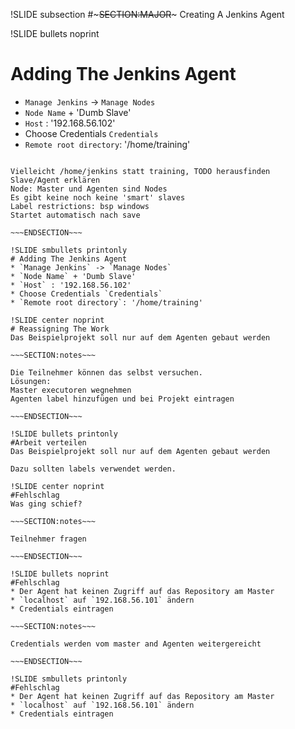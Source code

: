 !SLIDE subsection
#~~~SECTION:MAJOR~~~ Creating A Jenkins Agent

!SLIDE bullets noprint
# Adding The Jenkins Agent
* `Manage Jenkins` -> `Manage Nodes`
* `Node Name` + 'Dumb Slave'
* `Host` : '192.168.56.102'
* Choose Credentials `Credentials`
* `Remote root directory`: '/home/training'

~~~SECTION:notes~~~

Vielleicht /home/jenkins statt training, TODO herausfinden
Slave/Agent erklären
Node: Master und Agenten sind Nodes
Es gibt keine noch keine 'smart' slaves
Label restrictions: bsp windows
Startet automatisch nach save

~~~ENDSECTION~~~

!SLIDE smbullets printonly
# Adding The Jenkins Agent
* `Manage Jenkins` -> `Manage Nodes`
* `Node Name` + 'Dumb Slave'
* `Host` : '192.168.56.102'
* Choose Credentials `Credentials`
* `Remote root directory`: '/home/training'

!SLIDE center noprint
# Reassigning The Work
Das Beispielprojekt soll nur auf dem Agenten gebaut werden

~~~SECTION:notes~~~

Die Teilnehmer können das selbst versuchen.
Lösungen:
Master executoren wegnehmen
Agenten label hinzufügen und bei Projekt eintragen

~~~ENDSECTION~~~

!SLIDE bullets printonly
#Arbeit verteilen
Das Beispielprojekt soll nur auf dem Agenten gebaut werden

Dazu sollten labels verwendet werden.

!SLIDE center noprint
#Fehlschlag
Was ging schief?

~~~SECTION:notes~~~

Teilnehmer fragen

~~~ENDSECTION~~~

!SLIDE bullets noprint
#Fehlschlag
* Der Agent hat keinen Zugriff auf das Repository am Master
* `localhost` auf `192.168.56.101` ändern
* Credentials eintragen

~~~SECTION:notes~~~

Credentials werden vom master and Agenten weitergereicht

~~~ENDSECTION~~~

!SLIDE smbullets printonly
#Fehlschlag
* Der Agent hat keinen Zugriff auf das Repository am Master
* `localhost` auf `192.168.56.101` ändern
* Credentials eintragen

